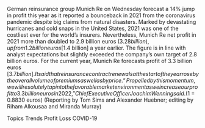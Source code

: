 German reinsurance group Munich Re on Wednesday forecast a 14% jump in profit this year as it reported a bounceback in 2021 from the coronavirus pandemic despite big claims from natural disasters.
Marked by devastating hurricanes and cold snaps in the United States, 2021 was one of the costliest ever for the world’s insurers.
Nevertheless, Munich Re net profit in 2021 more than doubled to 2.9 billion euros ($3.28 billion), up from 1.2 billion euros [$1.4 billion] a year earlier. The figure is in line with analyst expectations but slightly exceeded the company’s own target of 2.8 billion euros.
For the current year, Munich Re forecasts profit of 3.3 billion euros [$3.7 billion].
It said that reinsurance contract renewals at the start of the year rose by the overall volume of premiums as well as by price.
“Propelled by this momentum, we will resolutely tap into the favorable market environment as we increase our profit to 3.3 billion euros in 2022,” Chief Executive Officer Joachim Wenning said.
($1 = 0.8830 euros)
(Reporting by Tom Sims and Alexander Huebner; editing by Riham Alkousaa and Miranda Murray)

Topics
Trends
Profit Loss
COVID-19
